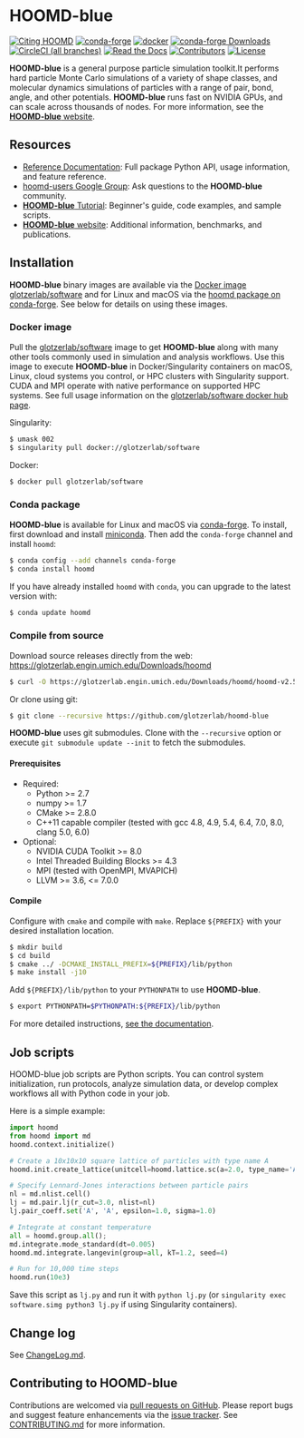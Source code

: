 # HOOMD-blue

[![Citing HOOMD](https://img.shields.io/badge/cite-hoomd-blue.svg)](https://glotzerlab.engin.umich.edu/hoomd-blue/citing.html)
[![conda-forge](https://img.shields.io/conda/vn/conda-forge/hoomd.svg?style=flat)](https://anaconda.org/conda-forge/hoomd)
[![docker](https://img.shields.io/badge/docker-glotzerlab/software-blue.svg)](https://hub.docker.com/r/glotzerlab/software)
[![conda-forge Downloads](https://img.shields.io/conda/dn/conda-forge/hoomd.svg?style=flat)](https://anaconda.org/conda-forge/hoomd)
[![CircleCI (all branches)](https://img.shields.io/circleci/project/github/glotzerlab/hoomd-blue.svg?style=flat)](https://circleci.com/gh/glotzerlab/hoomd-blue)
[![Read the Docs](https://img.shields.io/readthedocs/hoomd-blue/stable.svg)](https://hoomd-blue.readthedocs.io/en/stable/?badge=stable)
[![Contributors](https://img.shields.io/github/contributors/glotzerlab/hoomd-blue.svg?style=flat)](https://hoomd-blue.readthedocs.io/en/stable/credits.html)
[![License](https://img.shields.io/badge/license-BSD--3--Clause-green.svg)](LICENSE)

**HOOMD-blue** is a general purpose particle simulation toolkit.It performs hard particle Monte Carlo simulations
of a variety of shape classes, and molecular dynamics simulations of particles with a range of pair, bond, angle,
and other potentials. **HOOMD-blue** runs fast on NVIDIA GPUs, and can scale across thousands of nodes.
For more information, see the [**HOOMD-blue** website](https://glotzerlab.engin.umich.edu/hoomd-blue/).

## Resources

- [Reference Documentation](https://hoomd-blue.readthedocs.io/):
  Full package Python API, usage information, and feature reference.
- [hoomd-users Google Group](https://groups.google.com/d/forum/hoomd-users):
  Ask questions to the **HOOMD-blue** community.
- [**HOOMD-blue** Tutorial](https://nbviewer.jupyter.org/github/glotzerlab/hoomd-examples/blob/master/index.ipynb):
  Beginner's guide, code examples, and sample scripts.
- [**HOOMD-blue** website](https://glotzerlab.engin.umich.edu/hoomd-blue/):
  Additional information, benchmarks, and publications.

## Installation

**HOOMD-blue** binary images are available via the
[Docker image glotzerlab/software](https://hub.docker.com/r/glotzerlab/software) and for Linux and macOS via the
[hoomd package on conda-forge](https://anaconda.org/conda-forge/hoomd). See below for details on using these images.

### Docker image

Pull the [glotzerlab/software](https://hub.docker.com/r/glotzerlab/software/) image to get **HOOMD-blue** along with
many other tools commonly used in simulation and analysis workflows. Use this image to execute **HOOMD-blue** in
Docker/Singularity containers on macOS, Linux, cloud systems you control, or HPC clusters with Singularity support.
CUDA and MPI operate with native performance on supported HPC systems.
See full usage information on the [glotzerlab/software docker hub page](https://hub.docker.com/r/glotzerlab/software/).

Singularity:
```bash
$ umask 002
$ singularity pull docker://glotzerlab/software
```

Docker:
```bash
$ docker pull glotzerlab/software
```

### Conda package

**HOOMD-blue** is available for Linux and macOS via [conda-forge](https://conda-forge.org/).
To install, first download and install [miniconda](https://docs.conda.io/en/latest/miniconda.html).
Then add the `conda-forge` channel and install ``hoomd``:

```bash
$ conda config --add channels conda-forge
$ conda install hoomd
```

If you have already installed ``hoomd`` with ``conda``, you can upgrade to the latest version with:

```bash
$ conda update hoomd
```

### Compile from source

Download source releases directly from the web: https://glotzerlab.engin.umich.edu/Downloads/hoomd

```bash
$ curl -O https://glotzerlab.engin.umich.edu/Downloads/hoomd/hoomd-v2.5.0.tar.gz
```

Or clone using git:

```bash
$ git clone --recursive https://github.com/glotzerlab/hoomd-blue
```

**HOOMD-blue** uses git submodules.
Clone with the ``--recursive`` option or execute ``git submodule update --init`` to fetch the submodules.

#### Prerequisites

 * Required:
     * Python >= 2.7
     * numpy >= 1.7
     * CMake >= 2.8.0
     * C++11 capable compiler (tested with gcc 4.8, 4.9, 5.4, 6.4, 7.0, 8.0, clang 5.0, 6.0)
 * Optional:
     * NVIDIA CUDA Toolkit >= 8.0
     * Intel Threaded Building Blocks >= 4.3
     * MPI (tested with OpenMPI, MVAPICH)
     * LLVM >= 3.6, <= 7.0.0

#### Compile

Configure with `cmake` and compile with `make`. Replace `${PREFIX}` with your desired installation location.

```bash
$ mkdir build
$ cd build
$ cmake ../ -DCMAKE_INSTALL_PREFIX=${PREFIX}/lib/python
$ make install -j10
```

Add `${PREFIX}/lib/python` to your `PYTHONPATH` to use **HOOMD-blue**.

```bash
$ export PYTHONPATH=$PYTHONPATH:${PREFIX}/lib/python
```

For more detailed instructions, [see the documentation](https://hoomd-blue.readthedocs.io/en/stable/compiling.html).

## Job scripts

HOOMD-blue job scripts are Python scripts. You can control system initialization, run protocols, analyze simulation data,
or develop complex workflows all with Python code in your job.

Here is a simple example:

```python
import hoomd
from hoomd import md
hoomd.context.initialize()

# Create a 10x10x10 square lattice of particles with type name A
hoomd.init.create_lattice(unitcell=hoomd.lattice.sc(a=2.0, type_name='A'), n=10)

# Specify Lennard-Jones interactions between particle pairs
nl = md.nlist.cell()
lj = md.pair.lj(r_cut=3.0, nlist=nl)
lj.pair_coeff.set('A', 'A', epsilon=1.0, sigma=1.0)

# Integrate at constant temperature
all = hoomd.group.all();
md.integrate.mode_standard(dt=0.005)
hoomd.md.integrate.langevin(group=all, kT=1.2, seed=4)

# Run for 10,000 time steps
hoomd.run(10e3)
```

Save this script as `lj.py` and run it with `python lj.py` (or `singularity exec software.simg python3 lj.py` if using Singularity containers).

## Change log

See [ChangeLog.md](ChangeLog.md).

## Contributing to HOOMD-blue

Contributions are welcomed via [pull requests on GitHub](https://github.com/glotzerlab/hoomd-blue/pulls). Please report bugs and suggest feature enhancements via the [issue tracker](https://github.com/glotzerlab/hoomd-blue/issues). See [CONTRIBUTING.md](CONTRIBUTING.md) for more information.
